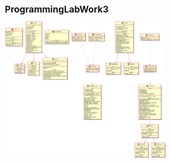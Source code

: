 # ProgrammingLabWork3

![Image alt](https://github.com/Andryss/ProgrammingLabWork3/raw/main/ObjectsDiagram.png)
